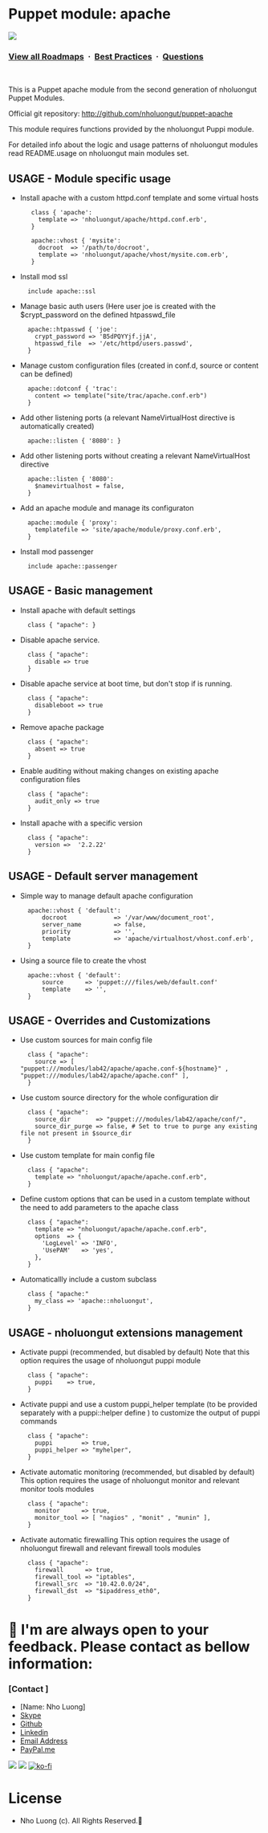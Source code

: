 # Puppet module: apache

![](https://i.imgur.com/waxVImv.png)
### [View all Roadmaps](https://github.com/nholuongut/all-roadmaps) &nbsp;&middot;&nbsp; [Best Practices](https://github.com/nholuongut/all-roadmaps/blob/main/public/best-practices/) &nbsp;&middot;&nbsp; [Questions](https://www.linkedin.com/in/nholuong/)
<br/>

This is a Puppet apache module from the second generation of nholuongut Puppet Modules.

Official git repository: http://github.com/nholuongut/puppet-apache

This module requires functions provided by the nholuongut Puppi module.

For detailed info about the logic and usage patterns of nholuongut modules read README.usage on nholuongut main modules set.

## USAGE - Module specific usage

* Install apache with a custom httpd.conf template and some virtual hosts

         class { 'apache':
           template => 'nholuongut/apache/httpd.conf.erb',
         }

         apache::vhost { 'mysite':
           docroot  => '/path/to/docroot',
           template => 'nholuongut/apache/vhost/mysite.com.erb',
         }


* Install mod ssl

        include apache::ssl


* Manage basic auth users (Here user joe is created with the $crypt_password on the defined htpasswd_file

        apache::htpasswd { 'joe':
          crypt_password => 'B5dPQYYjf.jjA',
          htpasswd_file  => '/etc/httpd/users.passwd',
        }


* Manage custom configuration files (created in conf.d, source or content can be defined)

        apache::dotconf { 'trac':
          content => template("site/trac/apache.conf.erb")
        }


* Add other listening ports (a relevant NameVirtualHost directive is automatically created)

        apache::listen { '8080': }


* Add other listening ports without creating a relevant NameVirtualHost directive

        apache::listen { '8080':
          $namevirtualhost = false,
        }


* Add an apache module and manage its configuraton

        apache::module { 'proxy':
          templatefile => 'site/apache/module/proxy.conf.erb',
        }


* Install mod passenger

        include apache::passenger


## USAGE - Basic management

* Install apache with default settings

        class { "apache": }

* Disable apache service.

        class { "apache":
          disable => true
        }

* Disable apache service at boot time, but don't stop if is running.

        class { "apache":
          disableboot => true
        }

* Remove apache package

        class { "apache":
          absent => true
        }

* Enable auditing without making changes on existing apache configuration files

        class { "apache":
          audit_only => true
        }

* Install apache with a specific version

        class { "apache":
          version =>  '2.2.22'
        }


## USAGE - Default server management

* Simple way to manage default apache configuration

        apache::vhost { 'default':
            docroot             => '/var/www/document_root',
            server_name         => false,
            priority            => '',
            template            => 'apache/virtualhost/vhost.conf.erb',
        }

* Using a source file to create the vhost

        apache::vhost { 'default':
	        source 		=> 'puppet:///files/web/default.conf'
	        template	=> '',
        }


## USAGE - Overrides and Customizations

* Use custom sources for main config file

        class { "apache":
          source => [ "puppet:///modules/lab42/apache/apache.conf-${hostname}" , "puppet:///modules/lab42/apache/apache.conf" ],
        }


* Use custom source directory for the whole configuration dir

        class { "apache":
          source_dir       => "puppet:///modules/lab42/apache/conf/",
          source_dir_purge => false, # Set to true to purge any existing file not present in $source_dir
        }

* Use custom template for main config file 

        class { "apache":
          template => "nholuongut/apache/apache.conf.erb",      
        }

* Define custom options that can be used in a custom template without the
  need to add parameters to the apache class

        class { "apache":
          template => "nholuongut/apache/apache.conf.erb",    
          options  => {
            'LogLevel' => 'INFO',
            'UsePAM'   => 'yes',
          },
        }

* Automaticallly include a custom subclass

        class { "apache:"
          my_class => 'apache::nholuongut',
        }


## USAGE - nholuongut extensions management 
* Activate puppi (recommended, but disabled by default)
  Note that this option requires the usage of nholuongut puppi module

        class { "apache": 
          puppi    => true,
        }

* Activate puppi and use a custom puppi_helper template (to be provided separately with
  a puppi::helper define ) to customize the output of puppi commands 

        class { "apache":
          puppi        => true,
          puppi_helper => "myhelper", 
        }

* Activate automatic monitoring (recommended, but disabled by default)
  This option requires the usage of nholuongut monitor and relevant monitor tools modules

        class { "apache":
          monitor      => true,
          monitor_tool => [ "nagios" , "monit" , "munin" ],
        }

* Activate automatic firewalling 
  This option requires the usage of nholuongut firewall and relevant firewall tools modules

        class { "apache":       
          firewall      => true,
          firewall_tool => "iptables",
          firewall_src  => "10.42.0.0/24",
          firewall_dst  => "$ipaddress_eth0",
        }

# 🚀 I'm are always open to your feedback.  Please contact as bellow information:
### [Contact ]
* [Name: Nho Luong]
* [Skype](luongutnho_skype)
* [Github](https://github.com/nholuongut/)
* [Linkedin](https://www.linkedin.com/in/nholuong/)
* [Email Address](luongutnho@hotmail.com)
* [PayPal.me](https://www.paypal.com/paypalme/nholuongut)

![](https://i.imgur.com/waxVImv.png)
![](Donate.png)
[![ko-fi](https://ko-fi.com/img/githubbutton_sm.svg)](https://ko-fi.com/nholuong)

# License
* Nho Luong (c). All Rights Reserved.🌟
